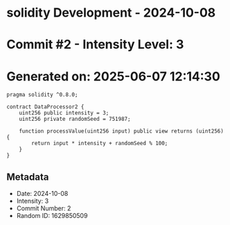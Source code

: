﻿# solidity Development - 2024-10-08
# Commit #2 - Intensity Level: 3
# Generated on: 2025-06-07 12:14:30
```solidity
pragma solidity ^0.8.0;

contract DataProcessor2 {
    uint256 public intensity = 3;
    uint256 private randomSeed = 751987;

    function processValue(uint256 input) public view returns (uint256) {
        return input * intensity + randomSeed % 100;
    }
}
```
## Metadata
- Date: 2024-10-08
- Intensity: 3
- Commit Number: 2
- Random ID: 1629850509
